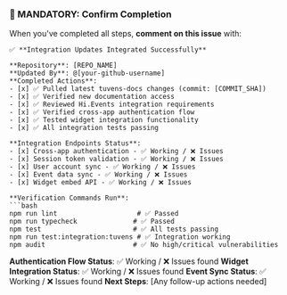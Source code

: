 ### 🔄 MANDATORY: Confirm Completion

When you've completed all steps, **comment on this issue** with:

```
✅ **Integration Updates Integrated Successfully**

**Repository**: [REPO_NAME]  
**Updated By**: @[your-github-username]
**Completed Actions**:
- [x] ✅ Pulled latest tuvens-docs changes (commit: [COMMIT_SHA])
- [x] ✅ Verified new documentation access
- [x] ✅ Reviewed Hi.Events integration requirements
- [x] ✅ Verified cross-app authentication flow
- [x] ✅ Tested widget integration functionality
- [x] ✅ All integration tests passing

**Integration Endpoints Status**:
- [x] Cross-app authentication - ✅ Working / ❌ Issues
- [x] Session token validation - ✅ Working / ❌ Issues
- [x] User account sync - ✅ Working / ❌ Issues
- [x] Event data sync - ✅ Working / ❌ Issues
- [x] Widget embed API - ✅ Working / ❌ Issues

**Verification Commands Run**:
```bash
npm run lint                    # ✅ Passed
npm run typecheck              # ✅ Passed
npm test                       # ✅ All tests passing
npm run test:integration:tuvens # ✅ Integration working
npm audit                      # ✅ No high/critical vulnerabilities
```

**Authentication Flow Status**: ✅ Working / ❌ Issues found
**Widget Integration Status**: ✅ Working / ❌ Issues found
**Event Sync Status**: ✅ Working / ❌ Issues found
**Next Steps**: [Any follow-up actions needed]
```